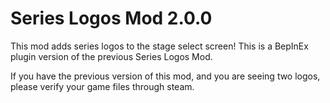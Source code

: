 # Series Logos Mod 2.0.0

This mod adds series logos to the stage select screen!
This is a BepInEx plugin version of the previous Series Logos Mod.

If you have the previous version of this mod, and you are seeing two logos, please verify your game files through steam.
